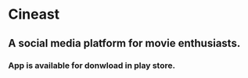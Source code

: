 # Cineast

## A social media platform for movie enthusiasts.

### App is available for donwload in play store.
